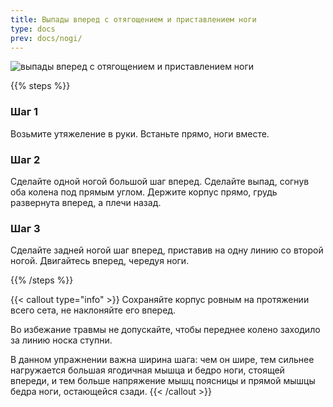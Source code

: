 ```yaml
---
title: Выпады вперед с отягощением и приставлением ноги
type: docs
prev: docs/nogi/
---
```

![выпады вперед с отягощением и приставлением ноги](https://github.com/user-attachments/assets/ac4de2e0-0cfd-49ff-8684-f56e9576adfd)

{{% steps %}}

### Шаг 1
Возьмите утяжеление в руки.
Встаньте прямо, ноги вместе.

### Шаг 2
Сделайте одной ногой большой шаг вперед. Сделайте выпад, согнув оба колена под прямым углом. Держите корпус прямо, грудь развернута вперед, а плечи назад.

### Шаг 3
Сделайте задней ногой шаг вперед, приставив на одну линию со второй ногой. Двигайтесь вперед, чередуя ноги.

{{% /steps %}}

{{< callout type="info" >}}
Сохраняйте корпус ровным на протяжении всего сета, не наклоняйте его вперед.

﻿﻿Во избежание травмы не допускайте, чтобы переднее колено заходило за линию носка ступни.
  
﻿﻿В данном упражнении важна ширина шага: чем он шире, тем сильнее нагружается большая ягодичная мышца и бедро ноги, стоящей впереди, и тем больше напряжение мышц поясницы и прямой мышцы бедра ноги, остающейся сзади.
{{< /callout >}}
